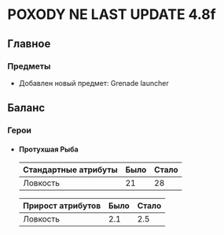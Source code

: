 # POXODY NE LAST UPDATE 4.8f

## Главное

### Предметы

* Добавлен новый предмет: Grenade launcher

## Баланс

### Герои

* #### Протухшая Рыба


  Стандартные атрибуты | Было | Стало
  ------------ | ------------- | -------------
  Ловкость | 21 | 28


  Прирост атрибутов | Было | Стало
  ------------ | ------------- | -------------
  Ловкость | 2.1 | 2.5
